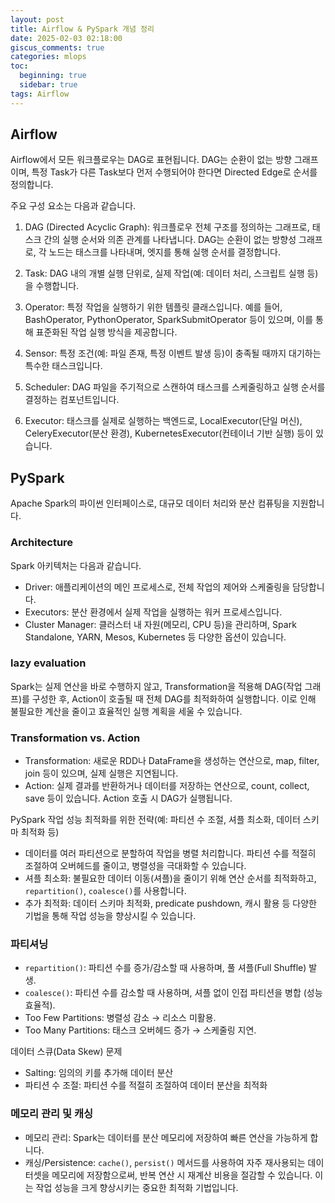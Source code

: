 ```yaml
---
layout: post
title: Airflow & PySpark 개념 정리
date: 2025-02-03 02:18:00
giscus_comments: true
categories: mlops
toc:
  beginning: true
  sidebar: true
tags: Airflow
---
```


## Airflow

Airflow에서 모든 워크플로우는 DAG로 표현됩니다. DAG는 순환이 없는 방향 그래프이며, 특정 Task가 다른 Task보다 먼저 수행되어야 한다면 Directed Edge로 순서를 정의합니다.

주요 구성 요소는 다음과 같습니다.

1. DAG (Directed Acyclic Graph): 워크플로우 전체 구조를 정의하는 그래프로, 태스크 간의 실행 순서와 의존 관계를 나타냅니다. DAG는 순환이 없는 방향성 그래프로, 각 노드는 태스크를 나타내며, 엣지를 통해 실행 순서를 결정합니다.

2. Task: DAG 내의 개별 실행 단위로, 실제 작업(예: 데이터 처리, 스크립트 실행 등)을 수행합니다.

3. Operator: 특정 작업을 실행하기 위한 템플릿 클래스입니다. 예를 들어, BashOperator, PythonOperator, SparkSubmitOperator 등이 있으며, 이를 통해 표준화된 작업 실행 방식을 제공합니다.

4. Sensor: 특정 조건(예: 파일 존재, 특정 이벤트 발생 등)이 충족될 때까지 대기하는 특수한 태스크입니다.

5. Scheduler: DAG 파일을 주기적으로 스캔하여 태스크를 스케줄링하고 실행 순서를 결정하는 컴포넌트입니다.

6. Executor: 태스크를 실제로 실행하는 백엔드로, LocalExecutor(단일 머신), CeleryExecutor(분산 환경), KubernetesExecutor(컨테이너 기반 실행) 등이 있습니다.

## PySpark

Apache Spark의 파이썬 인터페이스로, 대규모 데이터 처리와 분산 컴퓨팅을 지원합니다.

### Architecture

Spark 아키텍처는 다음과 같습니다.

- Driver: 애플리케이션의 메인 프로세스로, 전체 작업의 제어와 스케줄링을 담당합니다.
- Executors: 분산 환경에서 실제 작업을 실행하는 워커 프로세스입니다.
- Cluster Manager: 클러스터 내 자원(메모리, CPU 등)을 관리하며, Spark Standalone, YARN, Mesos, Kubernetes 등 다양한 옵션이 있습니다.

### lazy evaluation

Spark는 실제 연산을 바로 수행하지 않고, Transformation을 적용해 DAG(작업 그래프)를 구성한 후, Action이 호출될 때 전체 DAG를 최적화하여 실행합니다. 이로 인해 불필요한 계산을 줄이고 효율적인 실행 계획을 세울 수 있습니다.

### Transformation vs. Action

- Transformation: 새로운 RDD나 DataFrame을 생성하는 연산으로, map, filter, join 등이 있으며, 실제 실행은 지연됩니다.
- Action: 실제 결과를 반환하거나 데이터를 저장하는 연산으로, count, collect, save 등이 있습니다. Action 호출 시 DAG가 실행됩니다.

PySpark 작업 성능 최적화를 위한 전략(예: 파티션 수 조절, 셔플 최소화, 데이터 스키마 최적화 등)

- 데이터를 여러 파티션으로 분할하여 작업을 병렬 처리합니다. 파티션 수를 적절히 조절하여 오버헤드를 줄이고, 병렬성을 극대화할 수 있습니다.
- 셔플 최소화: 불필요한 데이터 이동(셔플)을 줄이기 위해 연산 순서를 최적화하고, `repartition()`, `coalesce()`를 사용합니다.
- 추가 최적화: 데이터 스키마 최적화, predicate pushdown, 캐시 활용 등 다양한 기법을 통해 작업 성능을 향상시킬 수 있습니다.

### 파티셔닝

- `repartition()`: 파티션 수를 증가/감소할 때 사용하며, 풀 셔플(Full Shuffle) 발생.
- `coalesce()`: 파티션 수를 감소할 때 사용하며, 셔플 없이 인접 파티션을 병합 (성능 효율적).
- Too Few Partitions: 병렬성 감소 → 리소스 미활용.
- Too Many Partitions: 태스크 오버헤드 증가 → 스케줄링 지연.

데이터 스큐(Data Skew) 문제

- Salting: 임의의 키를 추가해 데이터 분산
- 파티션 수 조절: 파티션 수를 적절히 조절하여 데이터 분산을 최적화


### 메모리 관리 및 캐싱

- 메모리 관리: Spark는 데이터를 분산 메모리에 저장하여 빠른 연산을 가능하게 합니다.
- 캐싱/Persistence: `cache()`, `persist()` 메서드를 사용하여 자주 재사용되는 데이터셋을 메모리에 저장함으로써, 반복 연산 시 재계산 비용을 절감할 수 있습니다. 이는 작업 성능을 크게 향상시키는 중요한 최적화 기법입니다.
